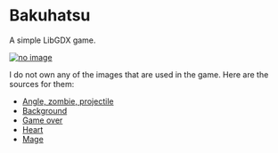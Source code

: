 # Bakuhatsu
A simple LibGDX game.

[![no image](https://github.com/ldcx1/Bakuhatsu/blob/master/preview.gif)](https://youtu.be/qj26u9iDHHE)

I do not own any of the images that are used in the game.
Here are the sources for them:
* [Angle, zombie, projectile](https://assetstore.unity.com/packages/2d/characters/gothicvania-church-pack-147117)
* [Background](https://forum.hellroom.ru/index.php?topic=20110.0)
* [Game over](https://pngimg.com/download/83360)
* [Heart](https://pixabay.com/illustrations/pixel-heart-heart-pixel-symbol-red-2779422/)
* [Mage](https://assetstore.unity.com/packages/2d/characters/evil-wizard-168007)


